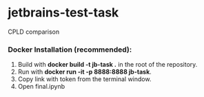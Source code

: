 # jetbrains-test-task
CPLD comparison

### Docker Installation (recommended):
<ol>
    <li>Build with <b>docker build -t jb-task .</b> in the root of the repository.</li>
    <li>Run with <b>docker run -it -p 8888:8888 jb-task</b>.</li>
    <li>Copy link with token from the terminal window.</li>
    <li>Open final.ipynb</li>
</ol>